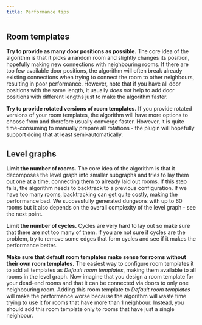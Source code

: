 ```yaml
---
title: Performance tips
---
```


## Room templates

**Try to provide as many door positions as possible.** The core idea of the algorithm is that it picks a random room and slightly changes its position, hopefully making new connections with neighbouring rooms. If there are too few available door positions, the algorithm will often break already existing connections when trying to connect the room to other neighbours, resulting in poor performance. However, note that if you have all door positions with the same length, it usually *does not* help to add door positions with different lengths just to make the algorithm faster.

**Try to provide rotated versions of room templates.** If you provide rotated versions of your room templates, the algorithm will have more options to choose from and therefore usually converge faster. However, it is quite time-consuming to manually prepare all rotations - the plugin will hopefully support doing that at least semi-automatically.

## Level graphs

**Limit the number of rooms.** The core idea of the algorithm is that it decomposes the level graph into smaller subgraphs and tries to lay them out one at a time, connecting them to already laid out rooms. If this step fails, the algorithm needs to backtrack to a previous configuration. If we have too many rooms, backtracking can get quite costly, making the performance bad. We successfully generated dungeons with up to 60 rooms but it also depends on the overall complexity of the level graph - see the next point.

**Limit the number of cycles.** Cycles are very hard to lay out so make sure that there are not too many of them. If you are not sure if cycles are the problem, try to remove some edges that form cycles and see if it makes the performance better.

**Make sure that default room templates make sense for rooms without their own room templates.** The easiest way to configure room templates it to add all templates as *Default room templates*, making them available to all rooms in the level graph. Now imagine that you design a room template for your dead-end rooms and that it can be connected via doors to only one neighbouring room. Adding this room template to *Default room templates* will make the performance worse because the algorithm will waste time trying to use it for rooms that have more than 1 neighbour. Instead, you should add this room template only to rooms that have just a single neighbour.

